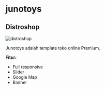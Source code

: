 # junotoys
Distroshop
------------

![distroshop](https://s3-ap-southeast-1.amazonaws.com/cdn2.jarvis-store.com/img/themes/junotoys/junotoys-preview.jpg)

Junotoys adalah template toko online Premium.

**Fitur:**
 - Full responsive 
 - Slider 
 - Google Map 
 - Banner

